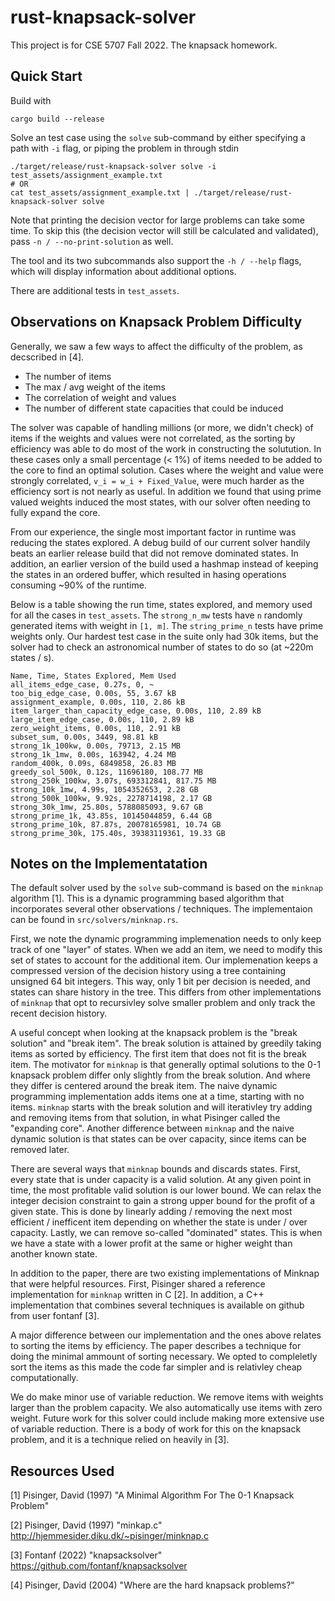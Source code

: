 # rust-knapsack-solver

This project is for CSE 5707 Fall 2022. The knapsack homework.

## Quick Start

Build with

```
cargo build --release
```

Solve an test case using the `solve` sub-command by either specifying a path with `-i` flag, or
piping the problem in through stdin

```
./target/release/rust-knapsack-solver solve -i test_assets/assignment_example.txt
# OR
cat test_assets/assignment_example.txt | ./target/release/rust-knapsack-solver solve
```

Note that printing the decision vector for large problems can take some time. To skip this (the decision vector will still be calculated and validated), pass `-n / --no-print-solution` as well.

The tool and its two subcommands also support the `-h / --help` flags, which will display
information about additional options.

There are additional tests in `test_assets`.

## Observations on Knapsack Problem Difficulty

Generally, we saw a few ways to affect the difficulty of the problem, as decscribed in [4].
* The number of items
* The max / avg weight of the items
* The correlation of weight and values
* The number of different state capacities that could be induced

The solver was capable of handling millions (or more, we didn't check) of items if the weights and values were not correlated, as the sorting by efficiency was able to do most of the work in constructing the solutution.
In these cases only a small percentage (< 1%) of items needed to be added to the core to find an optimal solution.
Cases where the weight and value were strongly correlated, `v_i = w_i + Fixed_Value`, were much harder as the efficiency sort is not nearly as useful.
In addition we found that using prime valued weights induced the most states, with our solver often needing to fully expand the core.

From our experience, the single most important factor in runtime was reducing the states explored. A debug build of our current solver handily beats an earlier release build that did not remove dominated states. In addition, an earlier version of the build used a hashmap instead of keeping the states in an ordered buffer, which resulted in hasing operations consuming ~90% of the runtime.

Below is a table showing the run time, states explored, and memory used for all the cases in `test_assets`. The `strong_n_mw` tests have `n` randomly generated items with weight in `[1, m]`. The `string_prime_n` tests have prime weights only. Our hardest test case in the suite only had 30k items, but the solver had to check an astronomical number of states to do so (at ~220m states / s).

```
Name, Time, States Explored, Mem Used
all_items_edge_case, 0.27s, 0, ~
too_big_edge_case, 0.00s, 55, 3.67 kB
assignment_example, 0.00s, 110, 2.86 kB
item_larger_than_capacity_edge_case, 0.00s, 110, 2.89 kB
large_item_edge_case, 0.00s, 110, 2.89 kB
zero_weight_items, 0.00s, 110, 2.91 kB
subset_sum, 0.00s, 3449, 98.81 kB
strong_1k_100kw, 0.00s, 79713, 2.15 MB
strong_1k_1mw, 0.00s, 163942, 4.24 MB
random_400k, 0.09s, 6849858, 26.83 MB
greedy_sol_500k, 0.12s, 11696180, 108.77 MB
strong_250k_100kw, 3.07s, 693312841, 817.75 MB
strong_10k_1mw, 4.99s, 1054352653, 2.28 GB
strong_500k_100kw, 9.92s, 2278714198, 2.17 GB
strong_30k_1mw, 25.80s, 5788085093, 9.67 GB
strong_prime_1k, 43.85s, 10145044859, 6.44 GB
strong_prime_10k, 87.87s, 20078165981, 10.74 GB
strong_prime_30k, 175.40s, 39383119361, 19.33 GB
```

## Notes on the Implementatation

The default solver used by the `solve` sub-command is based on the `minknap` algorithm [1]. This is
a dynamic programming based algorithm that incorporates several other observations / techniques.
The implementaion can be found in `src/solvers/minknap.rs`.

First, we note the dynamic programming implemenation needs to only keep track of one "layer" of states.
When we add an item, we need to modify this set of states to account for the additional item.
Our implemenation keeps a compressed version of the decision history using a tree containing unsigned 64 bit integers.
This way, only 1 bit per decision is needed, and states can share history in the tree.
This differs from other implementations of `minknap` that opt to recursivley solve smaller problem
and only track the recent decision history.

A useful concept when looking at the knapsack problem is the "break solution" and "break item".
The break solution is attained by greedily taking items as sorted by efficiency.
The first item that does not fit is the break item.
The motivator for `minknap` is that generally optimal solutions to the 0-1 knapsack problem differ only slightly from the break solution.
And where they differ is centered around the break item.
The naive dynamic programming implementation adds items one at a time, starting with no items.
`minknap` starts with the break solution and will iterativley try adding and removing items from that solution, in what Pisinger called the "expanding core".
Another difference between `minknap` and the naive dynamic solution is that states can be over capacity, since items can be removed later.

There are several ways that `minknap` bounds and discards states.
First, every state that is under capacity is a valid solution.
At any given point in time, the most profitable valid solution is our lower bound.
We can relax the integer decision constraint to gain a strong upper bound for the profit of a given state.
This is done by linearly adding / removing the next most efficient / inefficent item depending on whether the state is under / over capacity.
Lastly, we can remove so-called "dominated" states.
This is when we have a state with a lower profit at the same or higher weight than another known
state.

In addition to the paper, there are two existing implementations of Minknap that were helpful resources.
First, Pisinger shared a reference implementation for `minknap` written in C [2].
In addition, a C++ implementation that combines several techniques is available on github from user fontanf [3].

A major difference between our implementation and the ones above relates to sorting the items by efficiency.
The paper describes a technique for doing the minimal ammount of sorting necessary.
We opted to compleletly sort the items as this made the code far simpler and is relativley cheap computationally.

We do make minor use of variable reduction.
We remove items with weights larger than the problem capacity.
We also automatically use items with zero weight.
Future work for this solver could include making more extensive use of variable reduction.
There is a body of work for this on the knapsack problem, and it is a technique relied on heavily in [3].

## Resources Used

[1] Pisinger, David (1997) "A Minimal Algorithm For The 0-1 Knapsack Problem"

[2] Pisinger, David (1997) "minkap.c" http://hjemmesider.diku.dk/~pisinger/minknap.c

[3] Fontanf (2022) "knapsacksolver" https://github.com/fontanf/knapsacksolver

[4] Pisinger, David (2004) "Where are the hard knapsack problems?"
